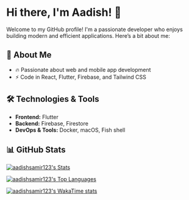 # Hi there, I'm Aadish! 👋

Welcome to my GitHub profile! I'm a passionate developer who enjoys building modern and efficient applications. Here’s a bit about me:

## 🚀 About Me
- 🔥 Passionate about web and mobile app development
- ⚡ Code in React, Flutter, Firebase, and Tailwind CSS

## 🛠️ Technologies & Tools
- **Frontend:** Flutter
- **Backend:** Firebase, Firestore
- **DevOps & Tools:** Docker, macOS, Fish shell

## 📊 GitHub Stats

[![aadishsamir123's Stats](https://github-readme-stats.vercel.app/api?username=aadishsamir123&theme=github-dartk&show_icons=true&hide_border=true&count_private=true)](https://github.com/aadishsamir123)

[![aadishsamir123's Top Languages](https://github-readme-stats.vercel.app/api/top-langs/?username=aadishsamir123&theme=github-dark&show_icons=true&hide_border=true&layout=compact)](https://github.com/aadishsamir123)

[![aadishsamir123's WakaTime stats](https://github-readme-stats.vercel.app/api/wakatime?username=@aadishsamir123&show_icons=true)](https://github.com/aadishsamir123)
